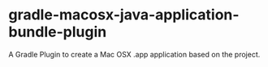 gradle-macosx-java-application-bundle-plugin
============================================

A Gradle Plugin to create a Mac OSX .app application based on the project. 
